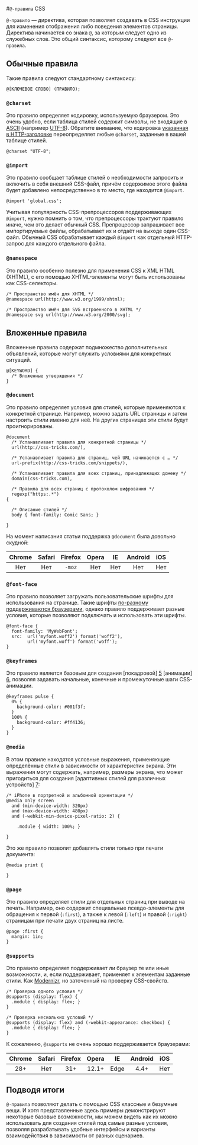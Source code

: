 #`@-правила` CSS

`@-правило` — директива, которая позволяет создавать в CSS инструкции 
для изменения отображения либо поведения элементов страницы. 
Директива начинается со знака `@`, за которым следует одно из служебных слов. 
Это общий синтаксис, которому следуют все `@-правила`.

## Обычные правила

Такие правила следуют стандартному синтаксису:

    @[КЛЮЧЕВОЕ СЛОВО] (ПРАВИЛО);

### `@charset`

Это правило определяет кодировку, используемую браузером. Это очень удобно, если
таблица стилей содержит символы, не входящие в [ASCII][1] (например [UTF-8][2]).
Обратите внимание, что кодировка [указанная в HTTP-заголовке][3]
переопределяет любые `@charset`, заданные в вашей таблице стилей.

    @charset "UTF-8";

### `@import`

Это правило сообщает таблице стилей о необходимости запросить и включить 
в себя внешний CSS-файл, причём содержимое этого файла будет добавлено
непосредственно в то место, где находится `@import`.

    @import 'global.css';

Учитывая популярность CSS-препроцессоров поддерживающих `@import`,
нужно помнить о том, что препроцессоры трактуют правило иначе, чем это
делает обычный CSS. Препроцессор запрашивает все импортируемые файлы,
обрабатывает их и отдаёт на выходе один CSS-файл. Обычный CSS обрабатывает
каждый `@import` как отдельный HTTP-запрос для каждого отдельного файла.

### `@namespace`

Это правило особенно полезно для применения CSS к XML HTML (XHTML), с его
помощью XHTML-элементы могут быть использованы как CSS-селекторы.

    /* Пространство имён для XHTML */
    @namespace url(http://www.w3.org/1999/xhtml);

    /* Пространство имён для SVG встроенного в XHTML */
    @namespace svg url(http://www.w3.org/2000/svg);

## Вложенные правила

Вложенные правила содержат подмножество дополнительных объявлений, 
которые могут служить условиями для конкретных ситуаций.

    @[KEYWORD] {
      /* Вложенные утверждения */
    }

### `@document`

Это правило определяет условия для стилей, которые применяются 
к конкретной странице. Например, можно задать URL страницы и затем 
настроить стили именно для неё. На других страницах 
эти стили будут проигнорированы.

    @document
      /* Устанавливает правила для конкретной страницы */
      url(http://css-tricks.com/),

      /* Устанавливает правила для страниц, чей URL начинается с … */
      url-prefix(http://css-tricks.com/snippets/),

      /* Устанавливает правила для всех страниц, принадлежащих домену */
      domain(css-tricks.com),

      /* Правила для всех страниц с протоколом шифрования */
      regexp("https:.*")
    {

      /* Описание стилей */
      body { font-family: Comic Sans; }

    }

На момент написания статьи поддержка `@document` была довольно скудной:

| Chrome | Safari | Firefox | Opera | IE  | Android | iOS |
|:------:|:------:|:-------:|:-----:|:---:|:-------:|:---:|
| Нет    | Нет    | `-moz`  | Нет   | Нет | Нет     | Нет |


### `@font-face`

Это правило позволяет загружать пользовательские шрифты для использования
на странице. Такие шрифты [по-разному поддерживаются браузерами][4], однако
правило поддерживает разные условия, которые позволяют подключать и
использовать эти шрифты.

    @font-face {
      font-family: 'MyWebFont';
      src:  url('myfont.woff2') format('woff2'),
            url('myfont.woff') format('woff');
    }

### `@keyframes`

Это правило является базовым для создания [покадровой] [5] [анимации] [6], позволяя задавать начальные, конечные и промежуточные шаги CSS-анимации.

    @keyframes pulse {
      0% {
        background-color: #001f3f;
      }
      100% {
        background-color: #ff4136;
      }
    }

### `@media`

В этом правиле находятся условные выражения, применяющие определённые 
стили в зависимости от характеристик экрана. Эти выражения могут 
содержать, например, размеры экрана, что может пригодиться для 
создания [адаптивных стилей для различных устройств] [7]:

    /* iPhone в портретной и альбомной ориентации */
    @media only screen
      and (min-device-width: 320px)
      and (max-device-width: 480px)
      and (-webkit-min-device-pixel-ratio: 2) {

        .module { width: 100%; }

    }

Это же правило позволит добавлять стили только при печати документа:

    @media print {

    }

### `@page`

Это правило определяет стили для отдельных страниц при выводе на печать.
Например, оно содержит специальные псевдо-элементы для обращения к первой
(`:first`), а также к левой (`:left`) и правой (`:right`) страницам при
печати двух страниц на листе.

    @page :first {
      margin: 1in;
    }

### `@supports`

Это правило определяет поддерживает ли браузер те или иные возможности,
и, если поддерживает, применяет к элементам заданные стили. Как
[Modernizr][8], но заточенный на проверку CSS-свойств.

    /* Проверка одного условия */
    @supports (display: flex) {
      .module { display: flex; }
    }

    /* Проверка нескольких условий */
    @supports (display: flex) and (-webkit-appearance: checkbox) {
      .module { display: flex; }
    }

К сожалению, `@supports` не очень хорошо поддерживается браузерами:

| Chrome | Safari | Firefox | Opera | IE   | Android | iOS |
|:------:|:------:|:-------:|:-----:|:----:|:-------:|:---:|
| 28+    | Нет    | 31+     | 12.1+ | Edge | 4.4+    | Нет |

## Подводя итоги

`@-правила` позволяют делать с помощью CSS классные и безумные вещи. И хотя
представленные здесь примеры демонстрируют некоторые базовые возможности,
мы можем видеть как их можно использовать для создания стилей под 
самые разные условия, позволяя разрабатывать удобные интерфейсы 
и варианты взаимодействия в зависимости от разных сценариев.

 [1]: http://www.ascii.cl/htmlcodes.htm
 [2]: http://en.wikipedia.org/wiki/UTF-8
 [3]: https://developer.mozilla.org/en-US/docs/Web/HTML/Element/meta#Attributes
 [4]: https://css-tricks.com/snippets/css/using-font-face/
 [5]: https://css-tricks.com/snippets/css/keyframe-animation-syntax/
 [6]: https://css-tricks.com/almanac/properties/a/animation/
 [7]: https://css-tricks.com/snippets/css/media-queries-for-standard-devices/
 [8]: http://modernizr.com/
